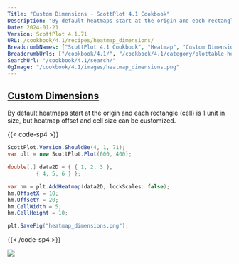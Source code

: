 ```yaml
---
Title: "Custom Dimensions - ScottPlot 4.1 Cookbook"
Description: "By default heatmaps start at the origin and each rectangle (cell) is 1 unit in size, but heatmap offset and cell size can be customized."
Date: 2024-01-21
Version: ScottPlot 4.1.71
URL: /cookbook/4.1/recipes/heatmap_dimensions/
BreadcrumbNames: ["ScottPlot 4.1 Cookbook", "Heatmap", "Custom Dimensions"]
BreadcrumbUrls: ["/cookbook/4.1/", "/cookbook/4.1/category/plottable-heatmap", "/cookbook/4.1/recipes/heatmap_dimensions/"]
SearchUrl: "/cookbook/4.1/search/"
OgImage: "/cookbook/4.1/images/heatmap_dimensions.png"
---
```


<h2><a id='custom-dimensions' href='/cookbook/4.1/recipes/heatmap_dimensions/'>Custom Dimensions</a></h2>

By default heatmaps start at the origin and each rectangle (cell) is 1 unit in size, but heatmap offset and cell size can be customized.

{{< code-sp4 >}}

```cs
ScottPlot.Version.ShouldBe(4, 1, 71);
var plt = new ScottPlot.Plot(600, 400);

double[,] data2D = { { 1, 2, 3 },
         { 4, 5, 6 } };

var hm = plt.AddHeatmap(data2D, lockScales: false);
hm.OffsetX = 10;
hm.OffsetY = 20;
hm.CellWidth = 5;
hm.CellHeight = 10;

plt.SaveFig("heatmap_dimensions.png");
```

{{< /code-sp4 >}}

<img src='../../images/heatmap_dimensions.png' class='d-block mx-auto my-5' />


